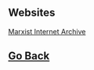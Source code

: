 ## Websites

[Marxist Internet Archive](https://www.marxists.org/index.htm)

## [Go Back](https://yaotongyuannvv.github.io/)
